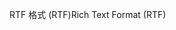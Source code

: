 <span data-ttu-id="07631-101">RTF 格式 (RTF)</span><span class="sxs-lookup"><span data-stu-id="07631-101">Rich Text Format (RTF)</span></span>